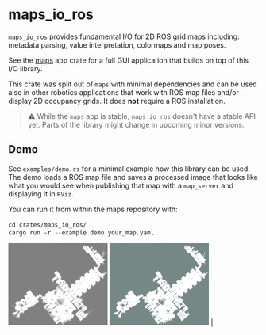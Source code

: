 # maps_io_ros

`maps_io_ros` provides fundamental I/O for 2D ROS grid maps including: metadata parsing, value interpretation, colormaps and map poses.

See the [maps](https://crates.io/crates/maps) app crate for a full GUI application that builds on top of this I/O library.

This crate was split out of `maps` with minimal dependencies and can be used also in other robotics applications that work with ROS map files and/or display 2D occupancy grids. It does __not__ require a ROS installation.

> ⚠️ While the `maps` app is stable, `maps_io_ros` doesn't have a stable API yet.
> Parts of the library might change in upcoming minor versions.

## Demo

See `examples/demo.rs` for a minimal example how this library can be used. The demo loads a ROS map file and saves a processed image that looks like what you would see when publishing that map with a `map_server` and displaying it in `RViz`.

You can run it from within the maps repository with:

```
cd crates/maps_io_ros/
cargo run -r --example demo your_map.yaml
```
<img width=200 src="https://raw.githubusercontent.com/MichaelGrupp/maps/refs/heads/master/crates/maps_io_ros/doc/orig.png" />
<img width=200 src="https://raw.githubusercontent.com/MichaelGrupp/maps/refs/heads/master/crates/maps_io_ros/doc/proc.png" /> |
